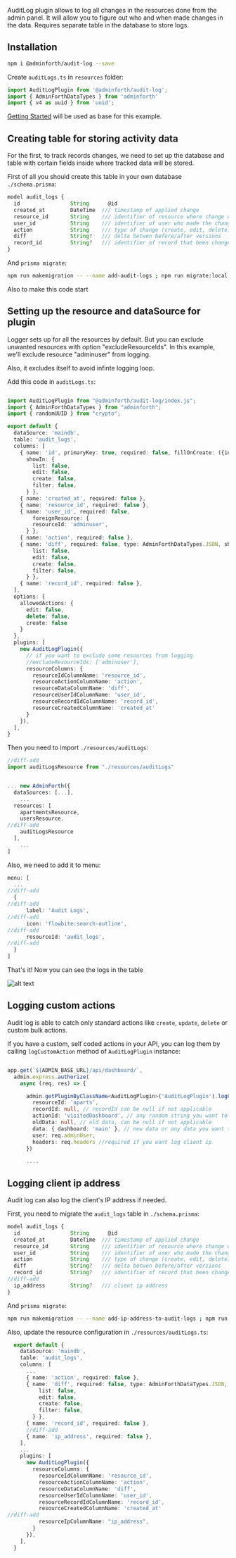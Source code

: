 
AuditLog plugin allows to log all changes in the resources done from the admin panel. 
It will allow you to figure out who and when made changes in the data. 
Requires separate table in the database to store logs.

## Installation


```bash
npm i @adminforth/audit-log --save
```

Create `auditLogs.ts` in `resources` folder:

```ts title="./resources/auditLogs.ts"
import AuditLogPlugin from '@adminforth/audit-log';
import { AdminForthDataTypes } from 'adminforth'
import { v4 as uuid } from 'uuid';
```

[Getting Started](<../001-gettingStarted.md>) will be used as base for this example.


## Creating table for storing activity data
For the first, to track records changes, we need to set up the database and table with certain fields inside where tracked data will be stored.

First of all you should create this table in your own database `./schema.prisma`:

```ts title='./schema.prisma'
model audit_logs {
  id                String      @id
  created_at        DateTime  /// timestamp of applied change
  resource_id       String    /// identifier of resource where change were applied
  user_id           String    /// identifier of user who made the changes
  action            String    /// type of change (create, edit, delete)
  diff              String?   /// delta betwen before/after versions
  record_id         String?   /// identifier of record that been changed
}
```

And `prisma migrate`:

```bash
npm run makemigration -- --name add-audit-logs ; npm run migrate:local
```

Also to make this code start 

## Setting up the resource and dataSource for plugin
Logger sets up for all the resources by default. But you can exclude unwanted resources with option "excludeResourceIds". In this example, we'll exclude resource "adminuser" from logging.

Also, it excludes itself to avoid infinte logging loop.

Add this code in `auditLogs.ts`:

```ts title='./resources/auditLogs.ts'

import AuditLogPlugin from "@adminforth/audit-log/index.js";
import { AdminForthDataTypes } from "adminforth";
import { randomUUID } from "crypto";

export default {
  dataSource: 'maindb', 
  table: 'audit_logs',
  columns: [
    { name: 'id', primaryKey: true, required: false, fillOnCreate: ({initialRecord}: any) => randomUUID(),
      showIn: {
        list: false,
        edit: false,
        create: false,
        filter: false,
      } },
    { name: 'created_at', required: false },
    { name: 'resource_id', required: false },
    { name: 'user_id', required: false, 
        foreignResource: {
        resourceId: 'adminuser',
      } },
    { name: 'action', required: false },
    { name: 'diff', required: false, type: AdminForthDataTypes.JSON, showIn: {
        list: false,
        edit: false,
        create: false,
        filter: false,
      } },
    { name: 'record_id', required: false },
  ],
  options: {
    allowedActions: {
      edit: false,
      delete: false,
      create: false
    }
  },
  plugins: [
    new AuditLogPlugin({
      // if you want to exclude some resources from logging
      //excludeResourceIds: ['adminuser'],
      resourceColumns: {
        resourceIdColumnName: 'resource_id',
        resourceActionColumnName: 'action',
        resourceDataColumnName: 'diff',
        resourceUserIdColumnName: 'user_id',
        resourceRecordIdColumnName: 'record_id',
        resourceCreatedColumnName: 'created_at'
      }
    }),
  ],
}
```

Then you need to import `./resources/auditLogs`:

```ts title="./index.ts"
//diff-add
import auditLogsResource from "./resources/auditLogs"


... new AdminForth({
  dataSources: [...],
    ...
  resources: [
    apartmentsResource,
    usersResource,
//diff-add
    auditLogsResource
  ],
    ...
]
```

Also, we need to add it to menu:
```ts
menu: [
  ...
//diff-add
  {
//diff-add
      label: 'Audit Logs',
//diff-add
      icon: 'flowbite:search-outline',
//diff-add
      resourceId: 'audit_logs',
//diff-add
  }
]
```

That's it! Now you can see the logs in the table 

![alt text](AuditLog.png)

<!-- See [API Reference](/docs/api/plugins/audit-log/types/type-aliases/PluginOptions.md) for more all options. -->


## Logging custom actions

Audit log is able to catch only standard actions like `create`, `update`, `delete` or custom bulk actions.

If you have a custom, self coded actions in your API, you can log them by calling `logCustomAction` method of `AuditLogPlugin` instance:

```ts title="./resources/index.ts"

app.get(`${ADMIN_BASE_URL}/api/dashboard/`,
  admin.express.authorize(
    async (req, res) => {

      admin.getPluginByClassName<AuditLogPlugin>('AuditLogPlugin').logCustomAction({
        resourceId: 'aparts',
        recordId: null, // recordId can be null if not applicable
        actionId: 'visitedDashboard', // any random string you want to useto identify this action 
        oldData: null, // old data, can be null if not applicable
        data: { dashboard: 'main' }, // new data or any data you want to log
        user: req.adminUser,
        headers: req.headers //required if you want log client ip
      })

      ....

```

## Logging client ip address

Audit log can also log the client's IP address if needed.

First, you need to migrate the `audit_logs` table in `./schema.prisma`:

```ts title='./schema.prisma'
model audit_logs {
  id                String      @id
  created_at        DateTime  /// timestamp of applied change
  resource_id       String    /// identifier of resource where change were applied
  user_id           String    /// identifier of user who made the changes
  action            String    /// type of change (create, edit, delete)
  diff              String?   /// delta betwen before/after versions
  record_id         String?   /// identifier of record that been changed
//diff-add
  ip_address        String?   /// client ip address
}
```

And `prisma migrate`:

```bash
npm run makemigration -- --name add-ip-address-to-audit-logs ; npm run migrate:local
```

Also, update the resource configuration in `./resources/auditLogs.ts`:

```ts title='./resources/auditLogs.ts'
  export default {
    dataSource: 'maindb', 
    table: 'audit_logs',
    columns: [
      ...
      { name: 'action', required: false },
      { name: 'diff', required: false, type: AdminForthDataTypes.JSON, showIn: {
          list: false,
          edit: false,
          create: false,
          filter: false,
        } },
      { name: 'record_id', required: false },
      //diff-add
      { name: 'ip_address', required: false },
    ],
    ...
    plugins: [
      new AuditLogPlugin({
        resourceColumns: {
          resourceIdColumnName: 'resource_id',
          resourceActionColumnName: 'action',
          resourceDataColumnName: 'diff',
          resourceUserIdColumnName: 'user_id',
          resourceRecordIdColumnName: 'record_id',
          resourceCreatedColumnName: 'created_at'
//diff-add
          resourceIpColumnName: "ip_address",
        }
      }),
    ],
  }
```